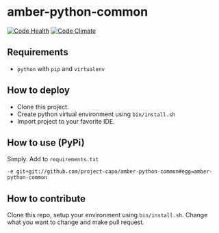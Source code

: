 amber-python-common
===================

[![Code Health](https://landscape.io/github/project-capo/amber-python-common/master/landscape.svg?style=flat)](https://landscape.io/github/project-capo/amber-python-common/master)
[![Code Climate](https://codeclimate.com/github/project-capo/amber-python-common/badges/gpa.svg)](https://codeclimate.com/github/project-capo/amber-python-common)

Requirements
------------

* `python` with `pip` and `virtualenv`

How to deploy
-------------

* Clone this project.
* Create python virtual environment using `bin/install.sh`
* Import project to your favorite IDE.

How to use (PyPi)
-----------------

Simply. Add to `requirements.txt`

    -e git+git://github.com/project-capo/amber-python-common#egg=amber-python-common

How to contribute
-----------------

Clone this repo, setup your environment using `bin/install.sh`. Change what you want to change and make pull request.

